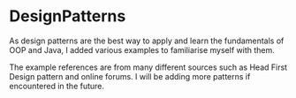 # DesignPatterns

As design patterns are the best way to apply and learn the fundamentals of OOP and Java, I added various examples to familiarise myself with them.

The example references are from many different sources such as Head First Design pattern and online forums. I will be adding more patterns if encountered in the future.

